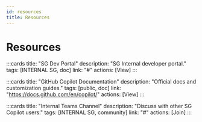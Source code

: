 ```yaml
---
id: resources
title: Resources
---
```


# Resources

:::cards
title: "SG Dev Portal"
description: "SG Internal developer portal."
tags: [INTERNAL SG, doc]
link: "#"
actions: [View]
:::

:::cards
title: "GitHub Copilot Documentation"
description: "Official docs and customization guides."
tags: [public, doc]
link: "https://docs.github.com/en/copilot/"
actions: [View]
:::

:::cards
title: "Internal Teams Channel"
description: "Discuss with other SG Copilot users."
tags: [INTERNAL SG, community]
link: "#"
actions: [Join]
:::
